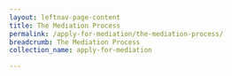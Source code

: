 ```yaml
---
layout: leftnav-page-content
title: The Mediation Process
permalink: /apply-for-mediation/the-mediation-process/
breadcrumb: The Mediation Process
collection_name: apply-for-mediation

---
```


